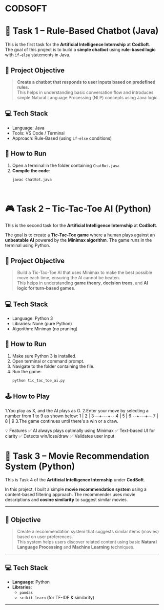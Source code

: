 # CODSOFT

# 🤖 Task 1 – Rule-Based Chatbot (Java)

This is the first task for the **Artificial Intelligence Internship** at **CodSoft**.  
The goal of this project is to build a **simple chatbot** using **rule-based logic** with `if-else` statements in Java.

## 📌 Project Objective
> **Create a chatbot that responds to user inputs based on predefined rules.**  
> This helps in understanding basic conversation flow and introduces simple Natural Language Processing (NLP) concepts using Java logic.
## 💻 Tech Stack

- Language: Java
- Tools: VS Code / Terminal
- Approach: Rule-Based (using `if-else` conditions)
 ## 🚀 How to Run

1. Open a terminal in the folder containing `ChatBot.java`
2. **Compile the code**:
   ```bash
   javac ChatBot.java




# 🎮 Task 2 – Tic-Tac-Toe AI (Python)

This is the second task for the **Artificial Intelligence Internship** at **CodSoft**.

The goal is to create a **Tic-Tac-Toe game** where a human plays against an **unbeatable AI** powered by the **Minimax algorithm**. The game runs in the terminal using Python.

## 📌 Project Objective

> Build a Tic-Tac-Toe AI that uses Minimax to make the best possible move each time, ensuring the AI cannot be beaten.  
> This helps in understanding **game theory**, **decision trees**, and **AI logic for turn-based games**.

## 💻 Tech Stack

- Language: Python 3
- Libraries: None (pure Python)
- Algorithm: Minimax (no pruning)

## 🚀 How to Run

1. Make sure Python 3 is installed.
2. Open terminal or command prompt.
3. Navigate to the folder containing the file.
4. Run the game:
   ```bash
   python tic_tac_toe_ai.py

## 🕹️ How to Play
1.You play as X, and the AI plays as O.
2.Enter your move by selecting a number from 1 to 9 as shown below:
1 | 2 | 3
--+---+--
4 | 5 | 6
--+---+--
7 | 8 | 9
3.The game continues until there's a win or a draw.

💡 Features
✅ AI always plays optimally using Minimax
✅ Text-based UI for clarity
✅ Detects win/loss/draw
✅ Validates user input




# 🎥 Task 3 – Movie Recommendation System (Python)

This is Task 4 of the **Artificial Intelligence Internship** under **CodSoft**.

In this project, I built a simple **movie recommendation system** using a content-based filtering approach. The recommender uses movie descriptions and **cosine similarity** to suggest similar movies.

---

## 🎯 Objective

> Create a recommendation system that suggests similar items (movies) based on user preferences.  
> This system helps users discover related content using basic **Natural Language Processing** and **Machine Learning** techniques.

---

## 💻 Tech Stack

- **Language**: Python
- **Libraries**:
  - `pandas`
  - `scikit-learn` (for TF-IDF & similarity)

---




